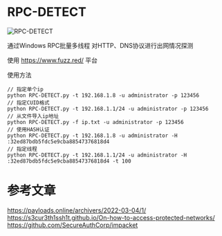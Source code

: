 # RPC-DETECT
![RPC-DETECT](https://socialify.git.ci/bewhale/RPC-DETECT/image?description=1&font=Raleway&forks=1&issues=1&language=1&name=1&owner=1&pattern=Solid&stargazers=1&theme=Light)

通过Windows RPC批量多线程 对HTTP、DNS协议进行出网情况探测

使用 https://www.fuzz.red/ 平台

使用方法
```
// 指定单个ip
python RPC-DETECT.py -t 192.168.1.8 -u administrator -p 123456
// 指定CUID格式
python RPC-DETECT.py -t 192.168.1.1/24 -u administrator -p 123456 
// 从文件导入ip地址
python RPC-DETECT.py -f ip.txt -u administrator -p 123456 
// 使用HASH认证
python RPC-DETECT.py -t 192.168.1.8 -u administrator -H :32ed87bdb5fdc5e9cba88547376818d4
// 指定线程
python RPC-DETECT.py -t 192.168.1.1/24 -u administrator -H :32ed87bdb5fdc5e9cba88547376818d4 -t 100
```


# 参考文章
https://payloads.online/archivers/2022-03-04/1/  
https://s3cur3th1ssh1t.github.io/On-how-to-access-protected-networks/  
https://github.com/SecureAuthCorp/impacket
